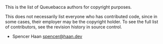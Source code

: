 This is the list of Queuebacca authors for copyright purposes.

This does not necessarily list everyone who has contributed code, since in
some cases, their employer may be the copyright holder.  To see the full list
of contributors, see the revision history in source control.

* Spencer Haan <spencer@haan.dev>
